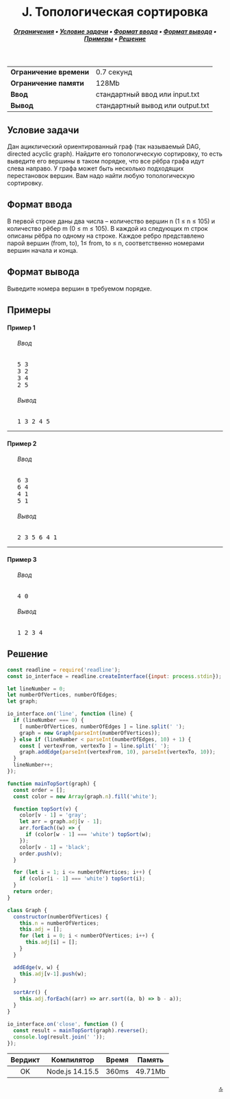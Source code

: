 <h1 align="center">J. Топологическая сортировка</h1>

<h5 align="center">
<a href="#limits">Ограничения</a>
•
<a href="#task">Условие задачи</a>
•
<a href="#input">Формат ввода</a>
•
<a href="#output">Формат вывода</a>
•
<a href="#examples">Примеры</a>
•
<a href="#solution">Решение</a>
</h5>

<br>

<table id="limits">
<tbody>
<tr>
<td>
<b>Ограничение времени</b>
</td>
<td>
0.7 секунд
</td>
</tr>
<tr>
<td>
<b>Ограничение памяти</b>
</td>
<td>
128Mb
</td>
</tr>
<tr>
<td>
<b>Ввод</b>
</td>
<td>
стандартный ввод или input.txt
</td>
</tr>
<tr>
<td>
<b>Вывод</b>
</td>
<td>
стандартный вывод или output.txt
</td>
</tr>
</tbody>
</table>

<h2 id="task">Условие задачи</h2>

Дан ациклический ориентированный граф (так называемый DAG, directed acyclic graph). Найдите его топологическую сортировку, то есть выведите его вершины в таком порядке, что все рёбра графа идут слева направо. У графа может быть несколько подходящих перестановок вершин. Вам надо найти любую топологическую сортировку.

<h2 id="input">Формат ввода</h2>

В первой строке даны два числа – количество вершин n (1 ≤ n ≤ 105) и количество рёбер m (0 ≤ m ≤ 105). В каждой из следующих m строк описаны рёбра по одному на строке. Каждое ребро представлено парой вершин (from, to), 1≤ from, to ≤ n, соответственно номерами вершин начала и конца.

<h2 id="output">Формат вывода</h2>

Выведите номера вершин в требуемом порядке.

<h2 id="examples">Примеры</h2>

<h4>Пример 1</h4>
<ul>
<h6>Ввод</h6>
<pre>
5 3
3 2
3 4
2 5
</pre>

<h6>Вывод</h6>
<pre>
1 3 2 4 5
</pre>
</ul>

<hr>

<h4>Пример 2</h4>
<ul>
<h6>Ввод</h6>
<pre>
6 3
6 4
4 1
5 1
</pre>

<h6>Вывод</h6>
<pre>
2 3 5 6 4 1
</pre>
</ul>

<hr>

<h4>Пример 3</h4>
<ul>
<h6>Ввод</h6>
<pre>
4 0
</pre>

<h6>Вывод</h6>
<pre>
1 2 3 4
</pre>
</ul>

<h2 id="solution">Решение</h2>

```javascript
const readline = require('readline');
const io_interface = readline.createInterface({input: process.stdin});

let lineNumber = 0;
let numberOfVertices, numberOfEdges;
let graph;

io_interface.on('line', function (line) {
  if (lineNumber === 0) {
    [ numberOfVertices, numberOfEdges ] = line.split(' ');
    graph = new Graph(parseInt(numberOfVertices));
  } else if (lineNumber < parseInt(numberOfEdges, 10) + 1) {
    const [ vertexFrom, vertexTo ] = line.split(' ');
    graph.addEdge(parseInt(vertexFrom, 10), parseInt(vertexTo, 10));
  }
  lineNumber++;
});

function mainTopSort(graph) {
  const order = [];
  const color = new Array(graph.n).fill('white');

  function topSort(v) {
    color[v - 1] = 'gray';
    let arr = graph.adj[v - 1];
    arr.forEach((w) => {
      if (color[w - 1] === 'white') topSort(w);
    });
    color[v - 1] = 'black';
    order.push(v);
  }

  for (let i = 1; i <= numberOfVertices; i++) {
    if (color[i - 1] === 'white') topSort(i);
  }
  return order;
}

class Graph {
  constructor(numberOfVertices) {
    this.n = numberOfVertices;
    this.adj = [];
    for (let i = 0; i < numberOfVertices; i++) {
      this.adj[i] = [];
    }
  }

  addEdge(v, w) {
    this.adj[v-1].push(w);
  }

  sortArr() {
    this.adj.forEach((arr) => arr.sort((a, b) => b - a));
  }
}

io_interface.on('close', function () {
  const result = mainTopSort(graph).reverse();
  console.log(result.join(' '));
});
```
<table>
  <thead>
    <tr>
      <th>Вердикт</th>
      <th>Компилятор</th>
      <th>Время</th>
      <th>Память</th>
    </tr>
  </thead>
  <tbody>
<tr align="center">
<td>OK</td>
<td>Node.js 14.15.5</td>
<td>360ms</td>
<td>49.71Mb</td>
</tr>
  </tbody>
</table>

<p width="100%" align="right"><a href="#">🔝</a></p>